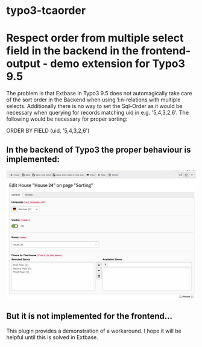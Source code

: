 # typo3-tcaorder

# Respect order from multiple select field in the backend in the frontend-output - demo extension for Typo3 9.5

The problem is that Extbase in Typo3 9.5 does not automagically take care of the sort order in the Backend when using 1:n-relations with multiple selects. Additionally there is no way to set the Sql-Order as it would be necessary when querying for records matching uid in e.g. '5,4,3,2,6'. The following would be necessary for proper sorting:

ORDER BY FIELD (uid, '5,4,3,2,6')

## In the backend of Typo3 the proper behaviour is implemented:

![Alt text](Documentation.tmpl/Images/UserManual/multiple-select.png?raw=true "Optional Title")

## But it is not implemented for the frontend...

This plugin provides a demonstration of a workaround. I hope it will be helpful until this is solved in Extbase.
